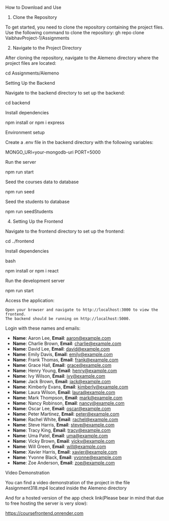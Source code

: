 How to Download and Use
1. Clone the Repository

To get started, you need to clone the repository containing the project files. Use the following command to clone the repository:
gh repo clone VaibhavProject-1/Assignments

2. Navigate to the Project Directory

After cloning the repository, navigate to the Alemeno directory where the project files are located:

cd Assignments/Alemeno

Setting Up the Backend

Navigate to the backend directory to set up the backend:

cd backend

Install dependencies

npm install or npm i express

Environment setup

Create a .env file in the backend directory with the following variables:

MONGO_URI=your-mongodb-uri
PORT=5000

Run the server

npm run start

Seed the courses data to database

npm run seed

Seed the students to database


npm run seedStudents


4. Setting Up the Frontend

Navigate to the frontend directory to set up the frontend:

cd ../frontend

Install dependencies

bash

npm install or npm i react

Run the development server

npm run start



Access the application:

    Open your browser and navigate to http://localhost:3000 to view the frontend.
    The backend should be running on http://localhost:5000.

Login with these names and emails:
- **Name**: Aaron Lee, **Email**: aaron@example.com
- **Name**: Charlie Brown, **Email**: charlie@example.com
- **Name**: David Lee, **Email**: david@example.com
- **Name**: Emily Davis, **Email**: emily@example.com
- **Name**: Frank Thomas, **Email**: frank@example.com
- **Name**: Grace Hall, **Email**: grace@example.com
- **Name**: Henry Young, **Email**: henry@example.com
- **Name**: Ivy Wilson, **Email**: ivy@example.com
- **Name**: Jack Brown, **Email**: jack@example.com
- **Name**: Kimberly Evans, **Email**: kimberly@example.com
- **Name**: Laura Wilson, **Email**: laura@example.com
- **Name**: Mark Thompson, **Email**: mark@example.com
- **Name**: Nancy Robinson, **Email**: nancy@example.com
- **Name**: Oscar Lee, **Email**: oscar@example.com
- **Name**: Peter Martinez, **Email**: peter@example.com
- **Name**: Rachel White, **Email**: rachel@example.com
- **Name**: Steve Harris, **Email**: steve@example.com
- **Name**: Tracy King, **Email**: tracy@example.com
- **Name**: Uma Patel, **Email**: uma@example.com
- **Name**: Vicky Brown, **Email**: vicky@example.com
- **Name**: Will Green, **Email**: will@example.com
- **Name**: Xavier Harris, **Email**: xavier@example.com
- **Name**: Yvonne Black, **Email**: yvonne@example.com
- **Name**: Zoe Anderson, **Email**: zoe@example.com



Video Demonstration

You can find a video demonstration of the project in the file Assignment318.mp4 located inside the Alemeno directory

And for a hosted version of the app check link(Please bear in mind that due to free hosting the server is very slow):

https://coursefrontend.onrender.com

